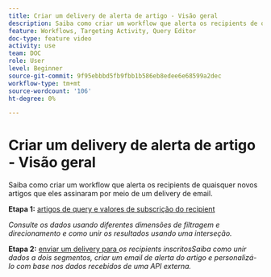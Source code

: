 ```yaml
---
title: Criar um delivery de alerta de artigo - Visão geral
description: Saiba como criar um workflow que alerta os recipients de quaisquer novos artigos que eles assinaram por meio de um delivery de email.
feature: Workflows, Targeting Activity, Query Editor
doc-type: feature video
activity: use
team: DOC
role: User
level: Beginner
source-git-commit: 9f95ebbbd5fb9fbb1b586eb8edee6e68599a2dec
workflow-type: tm+mt
source-wordcount: '106'
ht-degree: 0%

---
```


# Criar um delivery de alerta de artigo - Visão geral

Saiba como criar um workflow que alerta os recipients de quaisquer novos artigos que eles assinaram por meio de um delivery de email.

**Etapa 1:** [artigos de query e valores de subscrição do recipient](/help/tutorial-use-soap-apis/query-articles-and-recipient-subscription-values.md)

*Consulte os dados usando diferentes dimensões de filtragem e direcionamento e como unir os resultados usando uma interseção.*

**Etapa 2:** [enviar um delivery para ](/help/tutorial-use-soap-apis/send-delivery-to-subscribed-recipients.md)
*os recipients inscritosSaiba como unir dados a dois segmentos, criar um email de alerta do artigo e personalizá-lo com base nos dados recebidos de uma API externa.*
